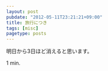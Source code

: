 ```yaml
---
layout: post
pubdate: "2012-05-11T23:21:21+09:00"
title: 旅行につき
tags: [misc]
pagetype: posts
---
```

明日から3日ほど消えると思います。

1 min.
